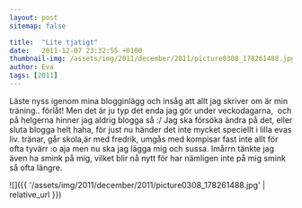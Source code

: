 ```yaml
---
layout: post
sitemap: false

title:  "Lite tjatigt"
date:   2011-12-07 23:32:55 +0100
thumbnail-img: /assets/img/2011/december/2011/picture0308_178261488.jpg
author: Eva
tags: [2011]
---
```


Läste nyss igenom mina blogginlägg och insåg att allt jag skriver om är min träning.. förlåt! Men det är ju typ det enda jag gör under veckodagarna,  och på helgerna hinner jag aldrig blogga så :/ Jag ska försöka ändra på det, eller sluta blogga helt haha, för just nu händer det inte mycket speciellt i lilla evas liv. tränar, går skola,är med fredrik, umgås med kompisar fast inte allt för ofta tyvärr :o aja men nu ska jag lägga mig och sussa. Imårrn tänkte jag även ha smink på mig, vilket blir nå nytt för har nämligen inte på mig smink så ofta längre.

![]({{ '/assets/img/2011/december/2011/picture0308_178261488.jpg'  | relative_url }})

